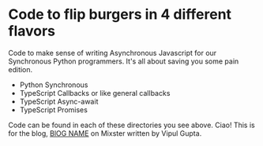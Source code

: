 # Code to flip burgers in 4 different flavors

Code to make sense of writing Asynchronous Javascript for our Synchronous Python programmers. It's all about saving you some pain edition. 

- Python Synchronous 
- TypeScript Callbacks or like general callbacks 
- TypeScript Async-await 
- TypeScript Promises

Code can be found in each of these directories you see above. Ciao!
This is for the blog, [BlOG NAME]() on Mixster written by Vipul Gupta. 
